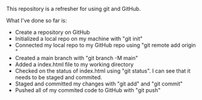This repository is a refresher for using git and GitHub.

What I've done so far is:

- Create a repository on GitHub
- Initialized a local repo on my machine with "git init"
- Connected my local repo to my GitHub repo using "git remote add origin <github link>"
- Created a main branch with "git branch -M main"
- Added a index.html file to my working directory
- Checked on the status of index.html using "git status". I can see that it needs to be staged and commited.
- Staged and committed my changes with "git add" and "git commit"
- Pushed all of my commited code to GitHub with "git push"
